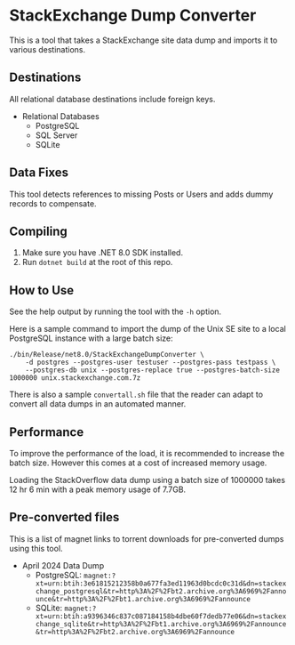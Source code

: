 # StackExchange Dump Converter

This is a tool that takes a StackExchange site data dump and imports it to various destinations.

## Destinations

All relational database destinations include foreign keys.

* Relational Databases
  * PostgreSQL
  * SQL Server
  * SQLite

## Data Fixes

This tool detects references to missing Posts or Users and adds dummy records to compensate.

## Compiling

1. Make sure you have .NET 8.0 SDK installed.
2. Run `dotnet build` at the root of this repo.

## How to Use

See the help output by running the tool with the `-h` option.

Here is a sample command to import the dump of the Unix SE site to a local PostgreSQL instance with a large batch size:

```shell
./bin/Release/net8.0/StackExchangeDumpConverter \                  
    -d postgres --postgres-user testuser --postgres-pass testpass \
    --postgres-db unix --postgres-replace true --postgres-batch-size 1000000 unix.stackexchange.com.7z
```

There is also a sample `convertall.sh` file that the reader can adapt to convert all 
data dumps in an automated manner.

## Performance

To improve the performance of the load, it is recommended to increase the batch size. However this comes at 
a cost of increased memory usage.

Loading the StackOverflow data dump using a batch size of 1000000 takes 12 hr 6 min with a peak memory usage of 7.7GB.

## Pre-converted files

This is a list of magnet links to torrent downloads for pre-converted dumps using this tool.

* April 2024 Data Dump
  * PostgreSQL: `magnet:?xt=urn:btih:3e61815212358b0a677fa3ed11963d0bcdc0c31d&dn=stackexchange_postgresql&tr=http%3A%2F%2Fbt2.archive.org%3A6969%2Fannounce&tr=http%3A%2F%2Fbt1.archive.org%3A6969%2Fannounce`
  * SQLite: `magnet:?xt=urn:btih:a9396346c837c087184158b4dbe60f7dedb77e06&dn=stackexchange_sqlite&tr=http%3A%2F%2Fbt1.archive.org%3A6969%2Fannounce&tr=http%3A%2F%2Fbt2.archive.org%3A6969%2Fannounce`
